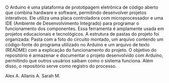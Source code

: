   O Arduino é uma plataforma de prototipagem eletrônica de código aberto que combina hardware e software, permitindo desenvolver projetos interativos. Ele utiliza uma placa controladora com microprocessador e uma IDE (Ambiente de Desenvolvimento Integrado) para programar o funcionamento dos componentes. Essa ferramenta é amplamente usada em projetos educacionais e tecnológicos.
  A estrutura de pastas do projeto foi organizada: Pasta com a foto do circuito montado, um arquivo contendo um código-fonte do programa utilizado no Arduino e um arquivo de texto (README) com a explicação do funcionamento do projeto.
  O objetivo do repositório é armazenar e documentar o projeto desenvolvido com Arduino, permitindo que outros usuários saibam como o sistema funciona. Além disso, o repositório serve como registro do processo.


  Alex A.
  Allanis A.
  Sarah M.

